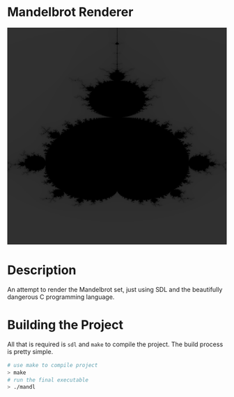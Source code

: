 # Mandelbrot Renderer

![example image](./images/example2.png)

# Description

An attempt to render the Mandelbrot set, just using SDL and the beautifully dangerous C programming language.

# Building the Project

All that is required is `sdl` and `make` to compile the project.
The build process is pretty simple.

```sh
# use make to compile project
> make
# run the final executable
> ./mandl
```
